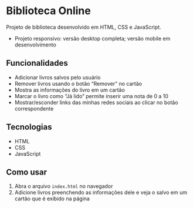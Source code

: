 # Biblioteca Online

Projeto de biblioteca desenvolvido em HTML, CSS e JavaScript.

- Projeto responsivo: versão desktop completa; versão mobile em desenvolvimento

## Funcionalidades
- Adicionar livros salvos pelo usuário
- Remover livros usando o botão “Remover” no cartão
- Mostra as informações do livro em um cartão
- Marcar o livro como “Já lido” permite inserir uma nota de 0 a 10
- Mostrar/esconder links das minhas redes sociais ao clicar no botão correspondente


## Tecnologias
- HTML
- CSS
- JavaScript

## Como usar
1. Abra o arquivo `index.html` no navegador
2. Adicione livros preenchendo as informações dele e veja o salvo em um cartão que é exibido na página